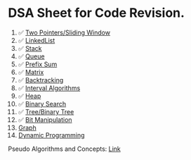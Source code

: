 # DSA Sheet for Code Revision.

1. ✅ [Two Pointers/Sliding Window](twopointers-slidingwindow.md)
2. ✅ [LinkedList](linkedlist.md)
3. ✅ [Stack](stack.md)
4. ✅ [Queue](queue.md)
5. ✅ [Prefix Sum](prefix-sum.md)
6. ✅ [Matrix](matrix.md)
7. ✅ [Backtracking](backtracking.md)
8. ✅ [Interval Algorithms](interval-algo.md)
9. ✅ [Heap](heap.md)
10. ✅ [Binary Search](binary-search.md) 
11. ✅ [Tree/Binary Tree](tree.md)
12. ✅ [Bit Manipulation](bit.md)
13. [Graph]()
14. [Dynamic Programming]()

Pseudo Algorithms and Concepts: [Link](other-algo.md)
